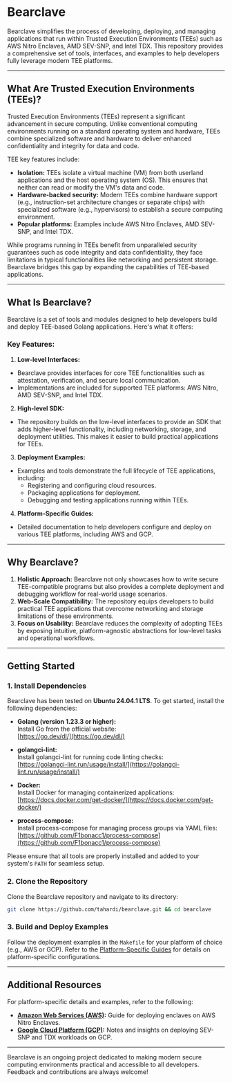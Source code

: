 # Bearclave

Bearclave simplifies the process of developing, deploying, and managing
applications that run within Trusted Execution Environments (TEEs) such as AWS
Nitro Enclaves, AMD SEV-SNP, and Intel TDX. This repository provides a
comprehensive set of tools, interfaces, and examples to help developers fully
leverage modern TEE platforms.

---

## What Are Trusted Execution Environments (TEEs)?

Trusted Execution Environments (TEEs) represent a significant advancement in
secure computing. Unlike conventional computing environments running on a
standard operating system and hardware, TEEs combine specialized software and
hardware to deliver enhanced confidentiality and integrity for data and code.

TEE key features include:
- **Isolation:** TEEs isolate a virtual machine (VM) from both userland
  applications and the host operating system (OS). This ensures that neither
  can read or modify the VM's data and code.
- **Hardware-backed security:** Modern TEEs combine hardware support (e.g.,
  instruction-set architecture changes or separate chips) with specialized
  software (e.g., hypervisors) to establish a secure computing environment.
- **Popular platforms:** Examples include AWS Nitro Enclaves, AMD SEV-SNP,
  and Intel TDX.

While programs running in TEEs benefit from unparalleled security guarantees
such as code integrity and data confidentiality, they face limitations in
typical functionalities like networking and persistent storage. Bearclave
bridges this gap by expanding the capabilities of TEE-based applications.

---

## What Is Bearclave?

Bearclave is a set of tools and modules designed to help developers build and 
deploy TEE-based Golang applications. Here's what it
offers:

### Key Features:
1. **Low-level Interfaces:**
  - Bearclave provides interfaces for core TEE functionalities such as
    attestation, verification, and secure local communication.
  - Implementations are included for supported TEE platforms: AWS Nitro, AMD
    SEV-SNP, and Intel TDX.

2. **High-level SDK:**
  - The repository builds on the low-level interfaces to provide an SDK that
    adds higher-level functionality, including networking, storage, and
    deployment utilities. This makes it easier to build practical applications
    for TEEs.

3. **Deployment Examples:**
  - Examples and tools demonstrate the full lifecycle of TEE applications,
    including:
    - Registering and configuring cloud resources.
    - Packaging applications for deployment.
    - Debugging and testing applications running within TEEs.

4. **Platform-Specific Guides:**
  - Detailed documentation to help developers configure and deploy on various
    TEE platforms, including AWS and GCP.

---

## Why Bearclave?

1. **Holistic Approach:** Bearclave not only showcases how to write secure
   TEE-compatible programs but also provides a complete deployment and
   debugging workflow for real-world usage scenarios.
2. **Web-Scale Compatibility:** The repository equips developers to build
   practical TEE applications that overcome networking and storage limitations
   of these environments.
3. **Focus on Usability:** Bearclave reduces the complexity of adopting TEEs by
   exposing intuitive, platform-agnostic abstractions for low-level tasks and
   operational workflows.

---

## Getting Started

### 1. Install Dependencies

Bearclave has been tested on **Ubuntu 24.04.1 LTS**. To get started, install the
following dependencies:

- **Golang (version 1.23.3 or higher):**  
  Install Go from the official website:  
  [https://go.dev/dl/](https://go.dev/dl/)

- **golangci-lint:**  
  Install golangci-lint for running code linting checks:  
  [https://golangci-lint.run/usage/install/](https://golangci-lint.run/usage/install/)

- **Docker:**  
  Install Docker for managing containerized applications:  
  [https://docs.docker.com/get-docker/](https://docs.docker.com/get-docker/)

- **process-compose:**  
  Install process-compose for managing process groups via YAML files:  
  [https://github.com/F1bonacc1/process-compose](https://github.com/F1bonacc1/process-compose)

Please ensure that all tools are properly installed and added to your system's
`PATH` for seamless setup.

### 2. Clone the Repository

Clone the Bearclave repository and navigate to its directory:
```bash
git clone https://github.com/tahardi/bearclave.git && cd bearclave
```

### 3. Build and Deploy Examples

Follow the deployment examples in the `Makefile` for your platform of choice
(e.g., AWS or GCP). Refer to the [Platform-Specific Guides](#additional-resources)
for details on platform-specific configurations.

---

## Additional Resources

For platform-specific details and examples, refer to the following:
- **[Amazon Web Services (AWS)](AWS.md):** Guide for deploying enclaves on AWS
  Nitro Enclaves.
- **[Google Cloud Platform (GCP)](GCP.md):** Notes and insights on deploying
  SEV-SNP and TDX workloads on GCP.

---

Bearclave is an ongoing project dedicated to making modern secure computing
environments practical and accessible to all developers. Feedback and
contributions are always welcome!
